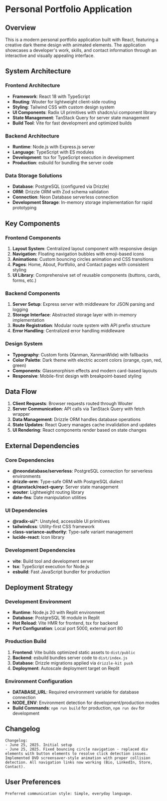 # Personal Portfolio Application

## Overview

This is a modern personal portfolio application built with React, featuring a creative dark theme design with animated elements. The application showcases a developer's work, skills, and contact information through an interactive and visually appealing interface.

## System Architecture

### Frontend Architecture
- **Framework**: React 18 with TypeScript
- **Routing**: Wouter for lightweight client-side routing
- **Styling**: Tailwind CSS with custom design system
- **UI Components**: Radix UI primitives with shadcn/ui component library
- **State Management**: TanStack Query for server state management
- **Build Tool**: Vite for fast development and optimized builds

### Backend Architecture
- **Runtime**: Node.js with Express.js server
- **Language**: TypeScript with ES modules
- **Development**: tsx for TypeScript execution in development
- **Production**: esbuild for bundling the server code

### Data Storage Solutions
- **Database**: PostgreSQL (configured via Drizzle)
- **ORM**: Drizzle ORM with Zod schema validation
- **Connection**: Neon Database serverless connection
- **Development Storage**: In-memory storage implementation for rapid prototyping

## Key Components

### Frontend Components
1. **Layout System**: Centralized layout component with responsive design
2. **Navigation**: Floating navigation bubbles with emoji-based icons
3. **Animations**: Custom bouncing circles animation and CSS transitions
4. **Pages**: Home, About, Portfolio, and Contact pages with consistent styling
5. **UI Library**: Comprehensive set of reusable components (buttons, cards, forms, etc.)

### Backend Components
1. **Server Setup**: Express server with middleware for JSON parsing and logging
2. **Storage Interface**: Abstracted storage layer with in-memory implementation
3. **Route Registration**: Modular route system with API prefix structure
4. **Error Handling**: Centralized error handling middleware

### Design System
- **Typography**: Custom fonts (Xanman, XanmanWide) with fallbacks
- **Color Palette**: Dark theme with electric accent colors (orange, cyan, red, green)
- **Components**: Glassmorphism effects and modern card-based layouts
- **Responsive**: Mobile-first design with breakpoint-based styling

## Data Flow

1. **Client Requests**: Browser requests routed through Wouter
2. **Server Communication**: API calls via TanStack Query with fetch wrapper
3. **Data Management**: Drizzle ORM handles database operations
4. **State Updates**: React Query manages cache invalidation and updates
5. **UI Rendering**: React components render based on state changes

## External Dependencies

### Core Dependencies
- **@neondatabase/serverless**: PostgreSQL connection for serverless environments
- **drizzle-orm**: Type-safe ORM with PostgreSQL dialect
- **@tanstack/react-query**: Server state management
- **wouter**: Lightweight routing library
- **date-fns**: Date manipulation utilities

### UI Dependencies
- **@radix-ui/***: Unstyled, accessible UI primitives
- **tailwindcss**: Utility-first CSS framework
- **class-variance-authority**: Type-safe variant management
- **lucide-react**: Icon library

### Development Dependencies
- **vite**: Build tool and development server
- **tsx**: TypeScript execution for Node.js
- **esbuild**: Fast JavaScript bundler for production

## Deployment Strategy

### Development Environment
- **Runtime**: Node.js 20 with Replit environment
- **Database**: PostgreSQL 16 module in Replit
- **Hot Reload**: Vite HMR for frontend, tsx for backend
- **Port Configuration**: Local port 5000, external port 80

### Production Build
1. **Frontend**: Vite builds optimized static assets to `dist/public`
2. **Backend**: esbuild bundles server code to `dist/index.js`
3. **Database**: Drizzle migrations applied via `drizzle-kit push`
4. **Deployment**: Autoscale deployment target on Replit

### Environment Configuration
- **DATABASE_URL**: Required environment variable for database connection
- **NODE_ENV**: Environment detection for development/production modes
- **Build Commands**: `npm run build` for production, `npm run dev` for development

## Changelog

```
Changelog:
- June 25, 2025. Initial setup
- June 25, 2025. Fixed bouncing circle navigation - replaced div elements with button elements to resolve click detection issues. Implemented DVD screensaver-style animation with proper collision detection. All navigation links now working (Bio, LinkedIn, Store, Contact).
```

## User Preferences

```
Preferred communication style: Simple, everyday language.
```